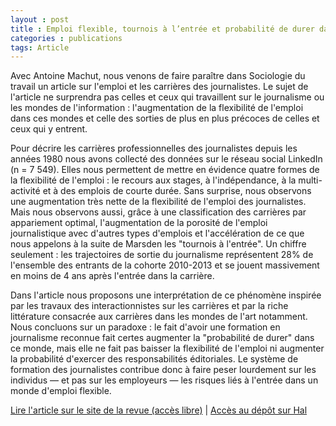 ```yaml
---
layout : post
title : Emploi flexible, tournois à l’entrée et probabilité de durer dans le monde du journalisme
categories : publications
tags: Article
---
```


Avec Antoine Machut, nous venons de faire paraître dans Sociologie du travail un article sur l'emploi et les carrières des journalistes. Le sujet de l'article ne surprendra pas celles et ceux qui travaillent sur le journalisme ou les mondes de l'information : l'augmentation de la flexibilité de l'emploi dans ces mondes et celle des sorties de plus en plus précoces de celles et ceux qui y entrent.

Pour décrire les carrières professionnelles des journalistes depuis les années 1980 nous avons collecté des données sur le réseau social LinkedIn (n = 7 549). Elles nous permettent de mettre en évidence quatre formes de la flexibilité de l'emploi : le recours aux stages, à l'indépendance, à la multi-activité et à des emplois de courte durée. Sans surprise, nous observons une augmentation très nette de la flexibilité de l'emploi des journalistes. Mais nous observons aussi, grâce à une classification des carrières par appariement optimal, l'augmentation de la porosité de l'emploi journalistique avec d'autres types d'emplois et l'accélération de ce que nous appelons à la suite de Marsden les "tournois à l'entrée". Un chiffre seulement : les trajectoires de sortie du journalisme représentent 28% de l'ensemble des entrants de la cohorte 2010-2013 et se jouent massivement en moins de 4 ans après l'entrée dans la carrière.

Dans l'article nous proposons une interprétation de ce phénomène inspirée par les travaux des interactionnistes sur les carrières et par la riche littérature consacrée aux carrières dans les mondes de l'art notamment. Nous concluons sur un paradoxe : le fait d'avoir une formation en journalisme reconnue fait certes augmenter la "probabilité de durer" dans ce monde, mais elle ne fait pas baisser la flexibilité de l'emploi ni augmenter la probabilité d'exercer des responsabilités éditoriales. Le système de formation des journalistes contribue donc à faire peser lourdement sur les individus — et pas sur les employeurs — les risques liés à l'entrée dans un monde d'emploi flexible.

[Lire l'article sur le site de la revue (accès libre)](https://journals.openedition.org/sdt/44138) | [Accès au dépôt sur Hal](https://shs.hal.science/halshs-04198004)
